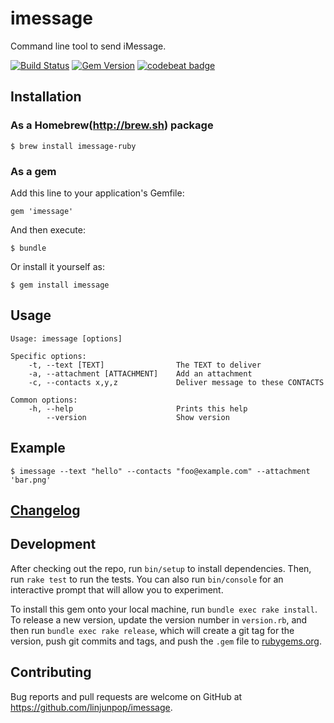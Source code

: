 # imessage

Command line tool to send iMessage.

[![Build Status](https://travis-ci.org/linjunpop/imessage.png?branch=master)](https://travis-ci.org/linjunpop/imessage)
[![Gem Version](https://badge.fury.io/rb/imessage.png)](http://badge.fury.io/rb/imessage)
[![codebeat badge](https://codebeat.co/badges/69f6f8ee-8ddd-4355-aa7c-0cd4ac369718)](https://codebeat.co/projects/github-com-linjunpop-imessage-master)


## Installation

### As a Homebrew(http://brew.sh) package

    $ brew install imessage-ruby

### As a gem

Add this line to your application's Gemfile:

    gem 'imessage'

And then execute:

    $ bundle

Or install it yourself as:

    $ gem install imessage

## Usage

```shell
Usage: imessage [options]

Specific options:
    -t, --text [TEXT]                The TEXT to deliver
    -a, --attachment [ATTACHMENT]    Add an attachment
    -c, --contacts x,y,z             Deliver message to these CONTACTS

Common options:
    -h, --help                       Prints this help
        --version                    Show version
```

## Example

```
$ imessage --text "hello" --contacts "foo@example.com" --attachment 'bar.png'
```

## [Changelog](CHANGELOG.md)

## Development

After checking out the repo, run `bin/setup` to install dependencies. Then, run `rake test` to run the tests. You can also run `bin/console` for an interactive prompt that will allow you to experiment.

To install this gem onto your local machine, run `bundle exec rake install`. To release a new version, update the version number in `version.rb`, and then run `bundle exec rake release`, which will create a git tag for the version, push git commits and tags, and push the `.gem` file to [rubygems.org](https://rubygems.org).

## Contributing

Bug reports and pull requests are welcome on GitHub at https://github.com/linjunpop/imessage.

